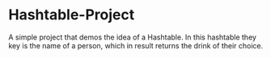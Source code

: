 # Hashtable-Project
A simple project that demos the idea of a Hashtable. In this hashtable they key is the name of a person, which in result returns the drink of their choice.
